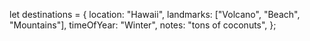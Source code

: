 let destinations = {
  location: "Hawaii",
  landmarks: ["Volcano", "Beach", "Mountains"],
  timeOfYear: "Winter",
  notes: "tons of coconuts",
};
